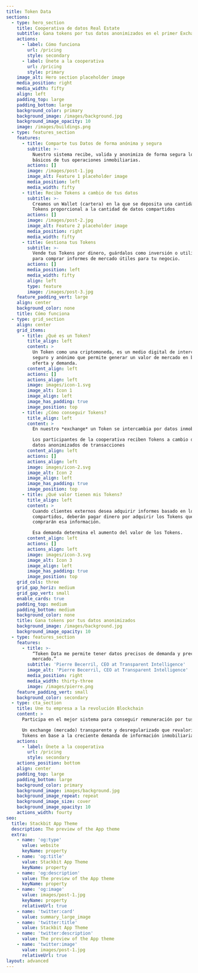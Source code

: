 ```yaml
---
title: Token Data
sections:
  - type: hero_section
    title: Cooperativa de datos Real Estate
    subtitle: Gana tokens por tus datos anonimizados en el primer Exchange Inmobiliario.
    actions:
      - label: Cómo funciona
        url: /pricing
        style: secondary
      - label: Únete a la cooperativa
        url: /pricing
        style: primary
    image_alt: Hero section placeholder image
    media_position: right
    media_width: fifty
    align: left
    padding_top: large
    padding_bottom: large
    background_color: primary
    background_image: /images/background.jpg
    background_image_opacity: 10
    image: /images/buildings.png
  - type: features_section
    features:
      - title: Comparte tus Datos de forma anónima y segura
        subtitle: >-
          Nuestro sistema recibe, valida y anonimiza de forma segura los datos
          básicos de tus operaciones inmobiliarias.
        actions: []
        image: /images/post-1.jpg
        image_alt: Feature 1 placeholder image
        media_position: left
        media_width: fifty
      - title: Recibe Tokens a cambio de tus datos
        subtitle: >-
          Creamos un Wallet (cartera) en la que se deposita una cantidad de
          Tokens proporcional a la cantidad de datos compartidos
        actions: []
        image: /images/post-2.jpg
        image_alt: Feature 2 placeholder image
        media_position: right
        media_width: fifty
      - title: Gestiona tus Tokens
        subtitle: >-
          Vende tus Tokens por dinero, guárdalos como inversión o utilízalos
          para comprar informes de mercado útiles para tu negocio.
        actions: []
        media_position: left
        media_width: fifty
        align: left
        type: feature
        image: /images/post-3.jpg
    feature_padding_vert: large
    align: center
    background_color: none
    title: Cómo funciona
  - type: grid_section
    align: center
    grid_items:
      - title: ¿Qué es un Token?
        title_align: left
        content: >
          Un Token como una criptomoneda, es un medio digital de intercambio
          seguro y anónimo que permite generar un valor de mercado en base a su
          oferta y demanda.
        content_align: left
        actions: []
        actions_align: left
        image: images/icon-1.svg
        image_alt: Icon 1
        image_align: left
        image_has_padding: true
        image_position: top
      - title: ¿Cómo conseguir Tokens?
        title_align: left
        content: >
          En nuestro *exchange* un Token se intercambia por datos inmobiliarios.

          Los participantes de la cooperativa reciben Tokens a cambio de sus
          datos anonimizados de transacciones 
        content_align: left
        actions: []
        actions_align: left
        image: images/icon-2.svg
        image_alt: Icon 2
        image_align: left
        image_has_padding: true
        image_position: top
      - title: ¿Qué valor tienen mis Tokens?
        title_align: left
        content: >
          Cuando clientes externos desea adquirir informes basado en los datos
          compartidos, deberán pagar dinero por adquirir los Tokens que
          comprarán esa información. 

          Esa demanda determina el aumento del valor de los Tokens.
        content_align: left
        actions: []
        actions_align: left
        image: images/icon-3.svg
        image_alt: Icon 3
        image_align: left
        image_has_padding: true
        image_position: top
    grid_cols: three
    grid_gap_horiz: medium
    grid_gap_vert: small
    enable_cards: true
    padding_top: medium
    padding_bottom: medium
    background_color: none
    title: Gana tokens por tus datos anonimizados
    background_image: /images/background.jpg
    background_image_opacity: 10
  - type: features_section
    features:
      - title: >-
          “Token Data me permite tener datos precisos de demanda y precios en el
          mercado.”
        subtitle: 'Pierre Becerril, CEO at Transparent Intelligence'
        image_alt: 'Pierre Becerril, CEO at Transparent Intelligence'
        media_position: right
        media_width: thirty-three
        image: /images/pierre.png
    feature_padding_vert: small
    background_color: secondary
  - type: cta_section
    title: Une tu empresa a la revolución Blockchain
    content: >
      Participa en el mejor sistema para conseguir remuneración por tus datos:

      Un exchange (mercado) transparente y desregularizado que revalorizará tus
      Tokens en base a la creciente demanda de información inmobiliaria.
    actions:
      - label: Únete a la cooperativa
        url: /pricing
        style: secondary
    actions_position: bottom
    align: center
    padding_top: large
    padding_bottom: large
    background_color: primary
    background_image: images/background.jpg
    background_image_repeat: repeat
    background_image_size: cover
    background_image_opacity: 10
    actions_width: fourty
seo:
  title: Stackbit App Theme
  description: The preview of the App theme
  extra:
    - name: 'og:type'
      value: website
      keyName: property
    - name: 'og:title'
      value: Stackbit App Theme
      keyName: property
    - name: 'og:description'
      value: The preview of the App theme
      keyName: property
    - name: 'og:image'
      value: images/post-1.jpg
      keyName: property
      relativeUrl: true
    - name: 'twitter:card'
      value: summary_large_image
    - name: 'twitter:title'
      value: Stackbit App Theme
    - name: 'twitter:description'
      value: The preview of the App theme
    - name: 'twitter:image'
      value: images/post-1.jpg
      relativeUrl: true
layout: advanced
---
```

